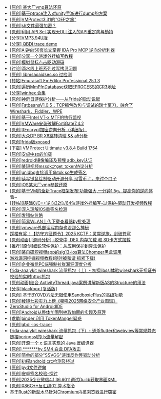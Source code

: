 + [[原创] 某大厂vmp算法还原](https://bbs.kanxue.com/thread-287180.htm)
+ [[原创]基于ptrace注入对unity手游进行dump的方案](https://bbs.kanxue.com/thread-286222.htm)
+ [[原创]VMProtect3.31的"OEP之旅"](https://bbs.kanxue.com/thread-251250.htm)
+ [[原创]sh文件最强加密？](https://bbs.kanxue.com/thread-286144.htm)
+ [[原创]利用 API Set 实现无DLL注入的API重定向与劫持](https://bbs.kanxue.com/thread-286823.htm)
+ [[分享]VMP3.94U版](https://bbs.kanxue.com/thread-287018.htm)
+ [[分享] QBDI trace demo](https://bbs.kanxue.com/thread-285857.htm)
+ [[原创]AI逆向50页长文掌握 IDA Pro MCP 逆向分析利器](https://bbs.kanxue.com/thread-286813.htm)
+ [[原创]分享一个游戏外挂编写教程](https://bbs.kanxue.com/thread-286912.htm)
+ [[原创]模拟鼠标点击驱动源码](https://bbs.kanxue.com/thread-286960.htm)
+ [[讨论]滴水线上班系列过写拷贝习题](https://bbs.kanxue.com/thread-287120.htm)
+ [[原创] libmsaoaidsec.so 过检测](https://bbs.kanxue.com/thread-287058.htm)
+ [[转帖]Emurasoft EmEditor Professional 25.1.3](https://bbs.kanxue.com/thread-287183.htm)
+ [[原创]遍历MmPfnDatabase获取EPROCESS的CR3地址](https://bbs.kanxue.com/thread-286598.htm)
+ [[分享]winhex 合集](https://bbs.kanxue.com/thread-285630.htm)
+ [[原创]神奇日游保护分析——从Frida的启动说起](https://bbs.kanxue.com/thread-287182.htm)
+ [[原创]FatbeansV1.0.5：TCP抓包改包与调试的瑞士军刀，融合了Wireshark、Fiddler、WPE](https://bbs.kanxue.com/thread-284571.htm)
+ [[原创]基于Intel VT-x MTF的执行监视](https://bbs.kanxue.com/thread-287146.htm)
+ [[原创]VMWare安装破解FortiGate7.4.2](https://bbs.kanxue.com/thread-284794.htm)
+ [[原创]ttEncrypt加密逆向分析（详细版）](https://bbs.kanxue.com/thread-286273.htm)
+ [[原创]大众DP BR X8跳转清理 && a5分析](https://bbs.kanxue.com/thread-285143.htm)
+ [[原创]frida版xposed](https://bbs.kanxue.com/thread-286627.htm)
+ [[下载] VMProtect Ultimate v3.8.4 Build 1754](https://bbs.kanxue.com/thread-280527.htm)
+ [[原创]安卓中so的加载](https://bbs.kanxue.com/thread-286004.htm)
+ [[原创]redroid镜像编译及预埋 adb_key认证](https://bbs.kanxue.com/thread-287127.htm)
+ [[原创]某短视频mssdk之get_token协议分析](https://bbs.kanxue.com/thread-287008.htm)
+ [[原创]unidbg直接调用tiktok so生成签名](https://bbs.kanxue.com/thread-285623.htm)
+ [[原创]读写键鼠绘制驱动开源分享 没雪币了，来讨个口子](https://bbs.kanxue.com/thread-286756.htm)
+ [[原创]iOS某大厂vmp参数还原](https://bbs.kanxue.com/thread-287163.htm)
+ [[原创]基于VM的全新Trace框架发布!功能强大,一分钟1.5g，提高你的逆向体验~](https://bbs.kanxue.com/thread-285471.htm)
+ [[转帖]0基础C/C++逆向32位/64位游戏外挂编写-过保护-驱动开发视频教程](https://bbs.kanxue.com/thread-286955.htm)
+ [[原创]深入理解IOS重签名检测](https://bbs.kanxue.com/thread-287185.htm)
+ [[原创]发错帖忽略](https://bbs.kanxue.com/thread-287184.htm)
+ [[原创]简易WLAN上传下载查看器by批处理](https://bbs.kanxue.com/thread-287036.htm)
+ [[原创]vmware外部读写内存也没那么神秘](https://bbs.kanxue.com/thread-284956.htm)
+ [踩楼有奖！【防守方征题令】2025 KCTF：灵霄逆旅，剑破苍穹](https://bbs.kanxue.com/thread-286311.htm)
+ [[原创动画]   [源码分析]  -脱壳中, DEX 内存加载 和 SD卡方式加载](https://bbs.kanxue.com/thread-287186.htm)
+ [[推荐][原创]细说软件保护：从应用保护到算法保护](https://bbs.kanxue.com/thread-284629.htm)
+ [[原创]某自研短视频app的sig13-ios算法Chomper黑盒调用](https://bbs.kanxue.com/thread-285666.htm)
+ [游戏漏洞挖掘视频教程(随时被和谐 抓紧下载)](https://bbs.kanxue.com/thread-287142.htm)
+ [[原创]企业微信PC端强制拉群漏洞深度分析](https://bbs.kanxue.com/thread-286616.htm)
+ [frida-analykit   wireshark 流量抓包（上）- 初探libssl体验wireshark无视证书校验的实时https抓包](https://bbs.kanxue.com/thread-286510.htm)
+ [[原创动画]结合 ActivityThread.java案例讲解新版AS的Structure的用法](https://bbs.kanxue.com/thread-287159.htm)
+ [[分享]blackbox [复活版]](https://bbs.kanxue.com/thread-286308.htm)
+ [[原创] 基于BYOVD方法无限使用SandboxiePlus的高级功能](https://bbs.kanxue.com/thread-287189.htm)
+ [[原创]棱镜七彩实力上榜《嘶吼2025网络安全产业图谱》](https://bbs.kanxue.com/thread-287188.htm)
+ [ZeroStudio for AndroidIDE](https://bbs.kanxue.com/thread-287187.htm)
+ [[原创]Android从整体加固到抽取加固的实现及原理](https://bbs.kanxue.com/thread-286929.htm)
+ [[求助]binder 利用 TokenManger疑惑](https://bbs.kanxue.com/thread-284834.htm)
+ [[原创]qbdi-ios-tracer](https://bbs.kanxue.com/thread-287137.htm)
+ [frida-analykit   wireshark 流量抓包（下）- 通杀flutter和webview等常规静态链接boringssl的tls流量解密](https://bbs.kanxue.com/thread-286620.htm)
+ [[原创]开源一个 c 语言实现的 Java 反编译器](https://bbs.kanxue.com/thread-287081.htm)
+ [[原创] *******hy SM4 白盒 DFA攻击](https://bbs.kanxue.com/thread-285313.htm)
+ [[原创]简单的部分"SSVGG"游戏反作弊驱动分析](https://bbs.kanxue.com/thread-286409.htm)
+ [[原创]初探android crc检测及绕过](https://bbs.kanxue.com/thread-285790.htm)
+ [[原创]pyd文件逆向](https://bbs.kanxue.com/thread-285496.htm)
+ [[原创]安卓签名校验-探讨](https://bbs.kanxue.com/thread-285647.htm)
+ [[原创]2025企业微信4.1.36.6011调试Duilib获取界面XML](https://bbs.kanxue.com/thread-286450.htm)
+ [[原创]X86C++反汇编02.算术指令](https://bbs.kanxue.com/thread-287192.htm)
+ [基于Rust的新型木马针对Chromium内核浏览器进行窃密](https://bbs.kanxue.com/thread-287190.htm)
